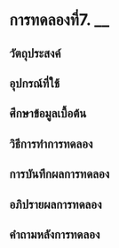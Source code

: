 # การทดลองที่7. __

## วัตถุประสงค์
## อุปกรณ์ที่ใช้
## ศึกษาข้อมูลเบื้อต้น
## วิธีการทำการทดลอง
## การบันทึกผลการทดลอง
## อภิปรายผลการทดลอง
## คำถามหลังการทดลอง

